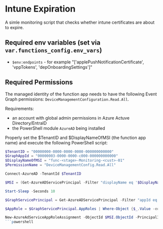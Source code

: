 # Intune Expiration

A simle monitoring script that checks whether intune certificates are about to expire.

## Required env variables (set via `var.functions_config.env_vars`)
- `$env:endpoints` - for example "['applePushNotificationCertificate',   'vppTokens',   'depOnboardingSettings']"

## Required Permissions
The managed identity of the function app needs to have the following Event Graph permissions:
`DeviceManagementConfiguration.Read.All`.

Requirements:
- an account with global admin permissions in Azure Actuve Directory/EntraID
- the PowerShell module `AzureAD` being installed

Properly set the $TenantID and $DisplayNameOfMSI (the function app name)
and execute the following PowerShell script:

```powershell
$TenantID = "00000000-0000-0000-0000-000000000000"
$GraphAppId = "00000003-0000-0000-c000-000000000000"
$DisplayNameOfMSI = "func-<stage>-Monitoring-<cust>-01"
$PermissionName = "DeviceManagementConfig.Read.All"

Connect-AzureAD -TenantId $TenantID

$MSI = (Get-AzureADServicePrincipal -Filter "displayName eq '$DisplayNameOfMSI'")

Start-Sleep -Seconds 10

$GraphServicePrincipal = Get-AzureADServicePrincipal -Filter "appId eq '$GraphAppId'"

$AppRole = $GraphServicePrincipal.AppRoles | Where-Object {$_.Value -eq $PermissionName -and $_.AllowedMemberTypes -contains "Application"}

New-AzureAdServiceAppRoleAssignment -ObjectId $MSI.ObjectId -PrincipalId $MSI.ObjectId -ResourceId $GraphServicePrincipal.ObjectId -Id $AppRole.Id
```powershell
